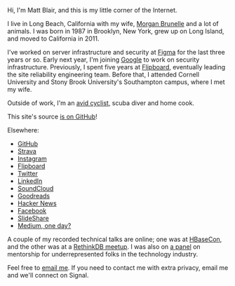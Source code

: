 Hi, I'm Matt Blair, and this is my little corner of the Internet.

I live in Long Beach, California with my wife, [Morgan Brunelle](https://www.morganbrunelle.com) and a lot of animals. I was born in 1987 in Brooklyn, New York, grew up on Long Island, and moved to California in 2011.

I've worked on server infrastructure and security at [Figma](https://www.figma.com) for the last three years or so. Early next year, I'm joining [Google](https://wwww.google.com) to work on security infrastructure. Previously, I spent five years at [Flipboard](https://flipboard.com), eventually leading the site reliability engineering team. Before that, I attended Cornell University and Stony Brook University's Southampton campus, where I met my wife.

Outside of work, I'm an [avid cyclist](https://www.strava.com/athletes/mattyblair), scuba diver and home cook.

This site's source [is on GitHub](https://github.com/mblair/matthewblair.net)!

Elsewhere:

-	[GitHub](https://github.com/mblair)
-	[Strava](https://www.strava.com/athletes/mattyblair)
-	[Instagram](https://instagram.com/m_blair)
-	[Flipboard](https://flipboard.com/@mb)
-	[Twitter](https://twitter.com/mattyblair)
-	[LinkedIn](https://www.linkedin.com/in/matthewablair)
-	[SoundCloud](https://soundcloud.com/matthewblair/likes)
-	[Goodreads](https://www.goodreads.com/user/show/5232574-matt-blair)
-	[Hacker News](https://news.ycombinator.com/user?id=mattyb)
-	[Facebook](https://www.facebook.com/matthewblair)
-	[SlideShare](http://www.slideshare.net/matthewblair/slideshows)
-	[Medium, one day?](https://medium.com/@mattyblair)

A couple of my recorded technical talks are online; one was at [HBaseCon](https://vimeo.com/128194533), and the other was at a [RethinkDB meetup](https://www.youtube.com/watch?v=3ScLnROJ-iU). I was also on [a panel](https://figma.splashthat.com/) on mentorship for underrepresented folks in the technology industry.

Feel free to [email me](mailto:me@matthewblair.net). If you need to contact me with extra privacy, email me and we'll connect on Signal.
